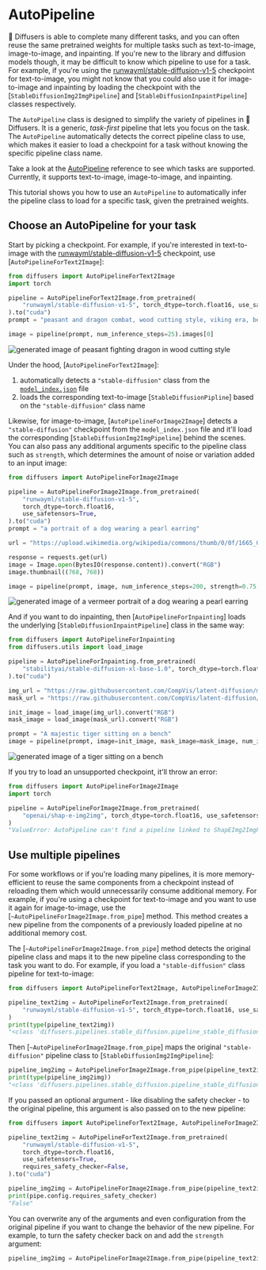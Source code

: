 # AutoPipeline

🤗 Diffusers is able to complete many different tasks, and you can often reuse the same pretrained weights for multiple tasks such as text-to-image, image-to-image, and inpainting. If you're new to the library and diffusion models though, it may be difficult to know which pipeline to use for a task. For example, if you're using the [runwayml/stable-diffusion-v1-5](https://huggingface.co/runwayml/stable-diffusion-v1-5) checkpoint for text-to-image, you might not know that you could also use it for image-to-image and inpainting by loading the checkpoint with the [`StableDiffusionImg2ImgPipeline`] and [`StableDiffusionInpaintPipeline`] classes respectively.

The `AutoPipeline` class is designed to simplify the variety of pipelines in 🤗 Diffusers. It is a generic, *task-first* pipeline that lets you focus on the task. The `AutoPipeline` automatically detects the correct pipeline class to use, which makes it easier to load a checkpoint for a task without knowing the specific pipeline class name.

<Tip>

Take a look at the [AutoPipeline](./pipelines/auto_pipeline) reference to see which tasks are supported. Currently, it supports text-to-image, image-to-image, and inpainting.

</Tip>

This tutorial shows you how to use an `AutoPipeline` to automatically infer the pipeline class to load for a specific task, given the pretrained weights.

## Choose an AutoPipeline for your task

Start by picking a checkpoint. For example, if you're interested in text-to-image with the [runwayml/stable-diffusion-v1-5](https://huggingface.co/runwayml/stable-diffusion-v1-5) checkpoint, use [`AutoPipelineForText2Image`]:

```py
from diffusers import AutoPipelineForText2Image
import torch

pipeline = AutoPipelineForText2Image.from_pretrained(
    "runwayml/stable-diffusion-v1-5", torch_dtype=torch.float16, use_safetensors=True
).to("cuda")
prompt = "peasant and dragon combat, wood cutting style, viking era, bevel with rune"

image = pipeline(prompt, num_inference_steps=25).images[0]
```

<div class="flex justify-center">
    <img src="https://huggingface.co/datasets/huggingface/documentation-images/resolve/main/diffusers/autopipeline-text2img.png" alt="generated image of peasant fighting dragon in wood cutting style"/>
</div>

Under the hood, [`AutoPipelineForText2Image`]:

1. automatically detects a `"stable-diffusion"` class from the [`model_index.json`](https://huggingface.co/runwayml/stable-diffusion-v1-5/blob/main/model_index.json) file
2. loads the corresponding text-to-image [`StableDiffusionPipline`] based on the `"stable-diffusion"` class name

Likewise, for image-to-image, [`AutoPipelineForImage2Image`] detects a `"stable-diffusion"` checkpoint from the `model_index.json` file and it'll load the corresponding [`StableDiffusionImg2ImgPipeline`] behind the scenes. You can also pass any additional arguments specific to the pipeline class such as `strength`, which determines the amount of noise or variation added to an input image: 

```py
from diffusers import AutoPipelineForImage2Image

pipeline = AutoPipelineForImage2Image.from_pretrained(
    "runwayml/stable-diffusion-v1-5",
    torch_dtype=torch.float16,
    use_safetensors=True,
).to("cuda")
prompt = "a portrait of a dog wearing a pearl earring"

url = "https://upload.wikimedia.org/wikipedia/commons/thumb/0/0f/1665_Girl_with_a_Pearl_Earring.jpg/800px-1665_Girl_with_a_Pearl_Earring.jpg"

response = requests.get(url)
image = Image.open(BytesIO(response.content)).convert("RGB")
image.thumbnail((768, 768))

image = pipeline(prompt, image, num_inference_steps=200, strength=0.75, guidance_scale=10.5).images[0]
```

<div class="flex justify-center">
    <img src="https://huggingface.co/datasets/huggingface/documentation-images/resolve/main/diffusers/autopipeline-img2img.png" alt="generated image of a vermeer portrait of a dog wearing a pearl earring"/>
</div>

And if you want to do inpainting, then [`AutoPipelineForInpainting`] loads the underlying [`StableDiffusionInpaintPipeline`] class in the same way:

```py
from diffusers import AutoPipelineForInpainting
from diffusers.utils import load_image

pipeline = AutoPipelineForInpainting.from_pretrained(
    "stabilityai/stable-diffusion-xl-base-1.0", torch_dtype=torch.float16, use_safetensors=True
).to("cuda")

img_url = "https://raw.githubusercontent.com/CompVis/latent-diffusion/main/data/inpainting_examples/overture-creations-5sI6fQgYIuo.png"
mask_url = "https://raw.githubusercontent.com/CompVis/latent-diffusion/main/data/inpainting_examples/overture-creations-5sI6fQgYIuo_mask.png"

init_image = load_image(img_url).convert("RGB")
mask_image = load_image(mask_url).convert("RGB")

prompt = "A majestic tiger sitting on a bench"
image = pipeline(prompt, image=init_image, mask_image=mask_image, num_inference_steps=50, strength=0.80).images[0]
```

<div class="flex justify-center">
    <img src="https://huggingface.co/datasets/huggingface/documentation-images/resolve/main/diffusers/autopipeline-inpaint.png" alt="generated image of a tiger sitting on a bench"/>
</div>

If you try to load an unsupported checkpoint, it'll throw an error:

```py
from diffusers import AutoPipelineForImage2Image
import torch

pipeline = AutoPipelineForImage2Image.from_pretrained(
    "openai/shap-e-img2img", torch_dtype=torch.float16, use_safetensors=True
)
"ValueError: AutoPipeline can't find a pipeline linked to ShapEImg2ImgPipeline for None"
```

## Use multiple pipelines

For some workflows or if you're loading many pipelines, it is more memory-efficient to reuse the same components from a checkpoint instead of reloading them which would unnecessarily consume additional memory. For example, if you're using a checkpoint for text-to-image and you want to use it again for image-to-image, use the [`~AutoPipelineForImage2Image.from_pipe`] method. This method creates a new pipeline from the components of a previously loaded pipeline at no additional memory cost.

The [`~AutoPipelineForImage2Image.from_pipe`] method detects the original pipeline class and maps it to the new pipeline class corresponding to the task you want to do. For example, if you load a `"stable-diffusion"` class pipeline for text-to-image:

```py
from diffusers import AutoPipelineForText2Image, AutoPipelineForImage2Image

pipeline_text2img = AutoPipelineForText2Image.from_pretrained(
    "runwayml/stable-diffusion-v1-5", torch_dtype=torch.float16, use_safetensors=True
)
print(type(pipeline_text2img))
"<class 'diffusers.pipelines.stable_diffusion.pipeline_stable_diffusion.StableDiffusionPipeline'>"
```

Then [`~AutoPipelineForImage2Image.from_pipe`] maps the original `"stable-diffusion"` pipeline class to [`StableDiffusionImg2ImgPipeline`]:

```py
pipeline_img2img = AutoPipelineForImage2Image.from_pipe(pipeline_text2img)
print(type(pipeline_img2img))
"<class 'diffusers.pipelines.stable_diffusion.pipeline_stable_diffusion_img2img.StableDiffusionImg2ImgPipeline'>"
```

If you passed an optional argument - like disabling the safety checker - to the original pipeline, this argument is also passed on to the new pipeline:

```py
from diffusers import AutoPipelineForText2Image, AutoPipelineForImage2Image

pipeline_text2img = AutoPipelineForText2Image.from_pretrained(
    "runwayml/stable-diffusion-v1-5",
    torch_dtype=torch.float16,
    use_safetensors=True,
    requires_safety_checker=False,
).to("cuda")

pipeline_img2img = AutoPipelineForImage2Image.from_pipe(pipeline_text2img)
print(pipe.config.requires_safety_checker)
"False"
```

You can overwrite any of the arguments and even configuration from the original pipeline if you want to change the behavior of the new pipeline. For example, to turn the safety checker back on and add the `strength` argument:

```py
pipeline_img2img = AutoPipelineForImage2Image.from_pipe(pipeline_text2img, requires_safety_checker=True, strength=0.3)
```
